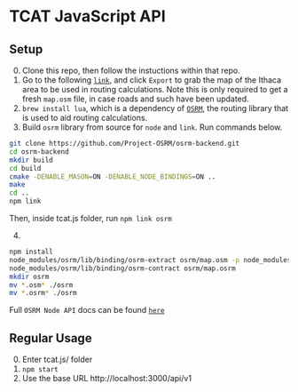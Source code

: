 # TCAT JavaScript API

## Setup

0. Clone this repo, then follow the instuctions within that repo.
1. Go to the following [`link`](http://www.openstreetmap.org/export#map=13/42.4510/-76.4967), and
click `Export` to grab the map of the Ithaca area to be used in routing calculations.
Note this is only required to get a fresh `map.osm` file, in case roads and such have
been updated.
2. `brew install lua`, which is a dependency of [`OSRM`](http://project-osrm.org/),
the routing library that is used to aid routing calculations.
3. Build `osrm` library from source for `node` and `link`. Run commands below.

````bash
git clone https://github.com/Project-OSRM/osrm-backend.git
cd osrm-backend
mkdir build
cd build
cmake -DENABLE_MASON=ON -DENABLE_NODE_BINDINGS=ON ..
make
cd ..
npm link
````

Then, inside tcat.js folder, run `npm link osrm`

4.
````bash
npm install
node_modules/osrm/lib/binding/osrm-extract osrm/map.osm -p node_modules/osrm/profiles/foot.lua
node_modules/osrm/lib/binding/osrm-contract osrm/map.osrm
mkdir osrm
mv *.osm* ./osrm
mv *.osrm* ./osrm
````

Full `OSRM Node API` docs can be found [`here`](https://github.com/Project-OSRM/osrm-backend/blob/HEAD/docs/nodejs/api.md)

## Regular Usage

0. Enter tcat.js/ folder
1. `npm start`
2. Use the base URL http://localhost:3000/api/v1

